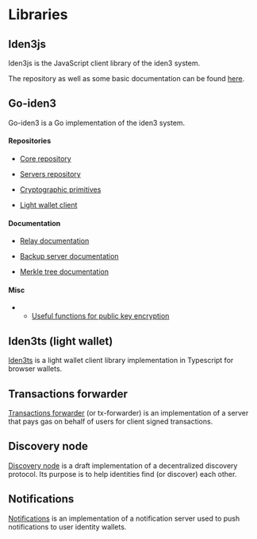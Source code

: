 # Libraries

## Iden3js

Iden3js is the JavaScript client library of the iden3 system.

The repository as well as some basic documentation can be found [here](https://github.com/iden3/iden3js).

## Go-iden3

Go-iden3 is a Go implementation of the iden3 system.

#### Repositories

- [Core repository](https://github.com/iden3/go-iden3-core)

- [Servers repository](https://github.com/iden3/go-iden3-servers)

- [Cryptographic primitives](https://github.com/iden3/go-iden3-crypto)

- [Light wallet client](https://github.com/iden3/go-iden3-light-wallet)

#### Documentation

- [Relay documentation](https://github.com/iden3/go-iden3-core/blob/master/Relay.md)

- [Backup server documentation](https://github.com/iden3/go-iden3-servers/tree/master/cmd/backupserver)

- [Merkle tree documentation](https://github.com/iden3/go-iden3-core/blob/master/merkletreeDoc/merkletree.md)

#### Misc

- - [Useful functions for public key encryption](https://github.com/iden3/go-iden3-core/tree/master/crypto/public-key-encryption)

## Iden3ts (light wallet)

[Iden3ts](https://github.com/iden3/ts-iden3-light-wallet) is a light wallet client library implementation in Typescript for browser wallets.


## Transactions forwarder

[Transactions forwarder](https://github.com/iden3/tx-forwarder) (or tx-forwarder) is an implementation of a  server that pays gas on behalf of users for client signed transactions.

## Discovery node

[Discovery node](https://github.com/iden3/discovery-node) is a draft implementation of a decentralized discovery protocol. Its purpose is to help identities find (or discover) each other.

## Notifications

[Notifications](https://github.com/iden3/notifications-server) is an implementation of a notification server used to push notifications to user identity wallets.

